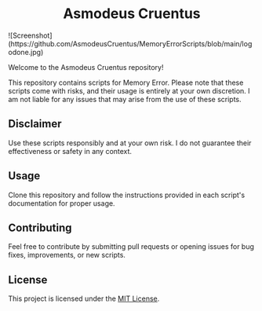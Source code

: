<center><h1>Asmodeus Cruentus</h1></center>
![Screenshot](https://github.com/AsmodeusCruentus/MemoryErrorScripts/blob/main/logodone.jpg)


Welcome to the Asmodeus Cruentus repository!

This repository contains scripts for Memory Error. Please note that these scripts come with risks, and their usage is entirely at your own discretion. I am not liable for any issues that may arise from the use of these scripts.

## Disclaimer
Use these scripts responsibly and at your own risk. I do not guarantee their effectiveness or safety in any context.

## Usage
Clone this repository and follow the instructions provided in each script's documentation for proper usage.

## Contributing
Feel free to contribute by submitting pull requests or opening issues for bug fixes, improvements, or new scripts.

## License
This project is licensed under the [MIT License](LICENSE).
